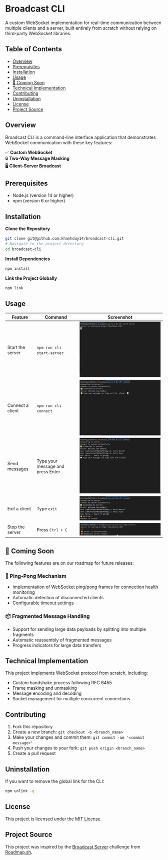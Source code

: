 # Broadcast CLI

A custom WebSocket implementation for real-time communication between multiple clients and a server, built entirely from scratch without relying on third-party WebSocket libraries.

## Table of Contents
- [Overview](#overview)
- [Prerequisites](#prerequisites)
- [Installation](#installation)
- [Usage](#usage)
- [🚀 Coming Soon](#-coming-soon)
- [Technical Implementation](#technical-implementation)
- [Contributing](#contributing)
- [Uninstallation](#uninstallation)
- [License](#license)
- [Project Source](#project-source)

## Overview

Broadcast CLI is a command-line interface application that demonstrates WebSocket communication with these key features:

✅ **Custom WebSocket**  
🔒 **Two-Way Message Masking**  
🖥️ **Client-Server Broadcast**

## Prerequisites

- Node.js (version 14 or higher)
- npm (version 6 or higher)

## Installation

**Clone the Repository**
```bash
git clone git@github.com:khanhduy14/broadcast-cli.git
# Navigate to the project directory
cd broadcast-cli
```

**Install Dependencies**
```bash
npm install
```

**Link the Project Globally**
```bash
npm link
```

## Usage

| Feature | Command | Screenshot                                   |
|---------|---------|----------------------------------------------|
| Start the server | `npm run cli start-server` | ![Start Server](assets/start_server.png)     |
| Connect a client | `npm run cli connect` | ![Connect Client](assets/connect_client.png) |
| Send messages | Type your message and press Enter | ![Send Messages](assets/send_message.png)    |
| Exit a client | Type `exit` | ![Exit Client](assets/close_client.png)      |
| Stop the server | Press `Ctrl + C` | ![Stop Server](assets/close_server.png)      |

## 🚀 Coming Soon

The following features are on our roadmap for future releases:

### 🏓 Ping-Pong Mechanism
- Implementation of WebSocket ping/pong frames for connection health monitoring
- Automatic detection of disconnected clients
- Configurable timeout settings

### 📦 Fragmented Message Handling
- Support for sending large data payloads by splitting into multiple fragments
- Automatic reassembly of fragmented messages
- Progress indicators for large data transfers

## Technical Implementation

This project implements WebSocket protocol from scratch, including:

- Custom handshake process following RFC 6455
- Frame masking and unmasking
- Message encoding and decoding
- Socket management for multiple concurrent connections

## Contributing

1. Fork this repository
2. Create a new branch: `git checkout -b <branch_name>`
3. Make your changes and commit them: `git commit -am '<commit message>'`
4. Push your changes to your fork: `git push origin <branch_name>`
5. Create a pull request

## Uninstallation

If you want to remove the global link for the CLI:
```bash
npm unlink -g
```

## License

This project is licensed under the [MIT License](https://opensource.org/licenses/MIT).

## Project Source

This project was inspired by the [Broadcast Server](https://roadmap.sh/projects/broadcast-server) challenge from [Roadmap.sh](https://www.roadmap.sh).
